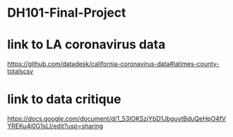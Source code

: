 # DH101-Final-Project

# link to LA coronavirus data
https://github.com/datadesk/california-coronavirus-data#latimes-county-totalscsv

# link to data critique
https://docs.google.com/document/d/1_53IOKSzjYbD1JbguytBduQeHpO4fVYREKu4i0G1sLI/edit?usp=sharing
